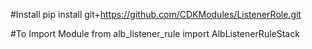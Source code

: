#Install 
pip install git+https://github.com/CDKModules/ListenerRole.git

#To Import Module
from alb_listener_rule import AlbListenerRuleStack

